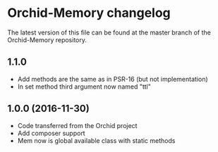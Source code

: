 # Orchid-Memory changelog

The latest version of this file can be found at the master branch of the
Orchid-Memory repository.

## 1.1.0
- Add methods are the same as in PSR-16 (but not implementation)
- In set method third argument now named "ttl"

## 1.0.0 (2016-11-30)

- Code transferred from the Orchid project
- Add composer support
- Mem now is global available class with static methods
